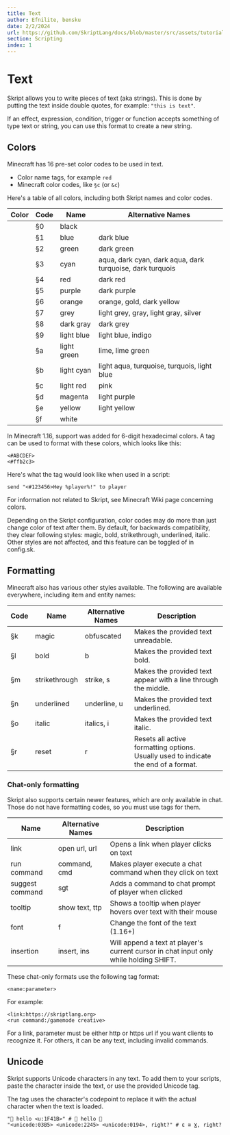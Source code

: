 ```yaml
---
title: Text
author: Efnilite, bensku
date: 2/2/2024
url: https://github.com/SkriptLang/docs/blob/master/src/assets/tutorials/text.md
section: Scripting
index: 1
---
```


# Text

Skript allows you to write pieces of text (aka strings). This is done by putting the text inside double quotes, for example: `"this is text"`.

If an effect, expression, condition, trigger or function accepts something of type text or string, you can use this format to create a new string.

## Colors

Minecraft has 16 pre-set color codes to be used in text. 

* Color name tags, for example `red`
* Minecraft color codes, like `§c` (or `&c`)

Here's a table of all colors, including both Skript names and color codes.

<table>
    <thead>
        <tr>
            <th>Color</th>
            <th>Code</th>
            <th>Name</th>
            <th>Alternative Names</th>
        </tr>
    </thead>
    <tbody>
        <tr>
            <td class="bg-[#000000]"></td>
            <td>§0</td>
            <td>black</td>
            <td></td>
        </tr>
        <tr>
            <td class="bg-[#0000AA]"></td>
            <td>§1</td>
            <td>blue</td>
            <td>dark blue</td>
        </tr>
        <tr>
            <td class="bg-[#00AA00]"></td>
            <td>§2</td>
            <td>green</td>
            <td>dark green</td>
        </tr>
        <tr>
            <td class="bg-[#00AAAA]"></td>
            <td>§3</td>
            <td>cyan</td>
            <td>aqua, dark cyan, dark aqua, dark turquoise, dark turquois</td>
        </tr>
        <tr>
            <td class="bg-[#AA0000]"></td>
            <td>§4</td>
            <td>red</td>
            <td>dark red</td>
        </tr>
        <tr>
            <td class="bg-[#AA00AA]"></td>
            <td>§5</td>
            <td>purple</td>
            <td>dark purple</td>
        </tr>
        <tr>
            <td class="bg-[#FFAA00]"></td>
            <td>§6</td>
            <td>orange</td>
            <td>orange, gold, dark yellow</td>
        </tr>
        <tr>
            <td class="bg-[#AAAAAA]"></td>
            <td>§7</td>
            <td>grey</td>
            <td>light grey, gray, light gray, silver</td>
        </tr>
        <tr>
            <td class="bg-[#555555]"></td>
            <td>§8</td>
            <td>dark gray</td>
            <td>dark grey</td>
        </tr>
        <tr>
            <td class="bg-[#5555FF]"></td>
            <td>§9</td>
            <td>light blue</td>
            <td>light blue, indigo</td>
        </tr>
        <tr>
            <td class="bg-[#55FF55]"></td>
            <td>§a</td>
            <td>light green</td>
            <td>lime, lime green</td>
        </tr>
        <tr>
            <td class="bg-[#55FFFF]"></td>
            <td>§b</td>
            <td>light cyan</td>
            <td>light aqua, turquoise, turquois, light blue</td>
        </tr>
        <tr>
            <td class="bg-[#FF5555]"></td>
            <td>§c</td>
            <td>light red</td>
            <td>pink</td>
        </tr>
        <tr>
            <td class="bg-[#FF55FF]"></td>
            <td>§d</td>
            <td>magenta</td>
            <td>light purple</td>
        </tr>
        <tr>
            <td class="bg-[#FFFF55]"></td>
            <td>§e</td>
            <td>yellow</td>
            <td>light yellow</td>
        </tr>
        <tr>
            <td class="bg-[#FFFFFF]"></td>
            <td>§f</td>
            <td>white</td>
            <td></td>
        </tr>
    </tbody>
</table>

In Minecraft 1.16, support was added for 6-digit hexadecimal colors.
A tag can be used to format with these colors, which looks like this: 

```
<#ABCDEF>
<#ffb2c3>
```

Here's what the tag would look like when used in a script:

```applescript
send "<#123456>Hey %player%!" to player
```

For information not related to Skript, see Minecraft Wiki page concerning colors. 


Depending on the Skript configuration, 
color codes may do more than just change color of text after them. 
By default, for backwards compatibility, they clear following styles: 
magic, bold, strikethrough, underlined, italic. 
Other styles are not affected, and this feature can be toggled of in config.sk.

## Formatting

Minecraft also has various other styles available. 
The following are available everywhere, including item and entity names:

<table>
    <thead>
        <tr>
            <th>Code</th>
            <th>Name</th>
            <th>Alternative Names</th>
            <th>Description</th>
        </tr>
    </thead>
    <tbody>
        <tr>
            <td>§k</td>
            <td>magic</td>
            <td>obfuscated</td>
            <td>Makes the provided text unreadable.</td>
        </tr>
        <tr>
            <td>§l</td>
            <td>bold</td>
            <td>b</td>
            <td>Makes the provided text bold.</td>
        </tr>
        <tr>
            <td>§m</td>
            <td>strikethrough</td>
            <td>strike, s</td>
            <td>Makes the provided text appear 
            with a line through the middle.</td>
        </tr>
        <tr>
            <td>§n</td>
            <td>underlined</td>
            <td>underline, u</td>
            <td>Makes the provided text underlined.</td>
        </tr>
        <tr>
            <td>§o</td>
            <td>italic</td>
            <td>italics, i</td>
            <td>Makes the provided text italic.</td>
        </tr>
        <tr>
            <td>§r</td>
            <td>reset</td>
            <td>r</td>
            <td>Resets all active formatting options. 
            Usually used to indicate the end of a format.</td>
        </tr>
    </tbody>
</table>

### Chat-only formatting
Skript also supports certain newer features, which are only available in chat. Those do not have formatting codes, so you must use tags for them.
                        
<table>
    <thead>
        <tr>
            <th>Name</th>
            <th>Alternative Names</th>
            <th>Description</th>
        </tr>
    </thead>
    <tbody>
        <tr>
            <td>link</td>
            <td>open url, url</td>
            <td>Opens a link when player clicks on text</td>
        </tr>
        <tr>
            <td>run command</td>
            <td>command, cmd</td>
            <td>Makes player execute a chat command when they click on text</td>
        </tr>
        <tr>
            <td>suggest command</td>
            <td>sgt</td>
            <td>Adds a command to chat prompt of player when clicked</td>
        </tr>
        <tr>
            <td>tooltip</td>
            <td>show text, ttp</td>
            <td>Shows a tooltip when player hovers over text with their mouse</td>
        </tr>
        <tr>
            <td>font</td>
            <td>f</td>
            <td>Change the font of the text (1.16+)</td>
        </tr>
        <tr>
            <td>insertion</td>
            <td>insert, ins</td>
            <td>Will append a text at player's current cursor in chat input only while holding SHIFT.</td>
        </tr>
    </tbody>
</table>

These chat-only formats use the following tag format:  

```applescript
<name:parameter>
```

For example:

```applescript
<link:https://skriptlang.org>
<run command:/gamemode creative>
```

For a link, parameter must be either http or https url 
if you want clients to recognize it. 
For others, it can be any text, including invalid commands.

## Unicode

Skript supports Unicode characters in any text. To add them to your scripts, 
paste the character inside the text, or use the provided Unicode tag. 

The tag uses the character's codepoint to replace it with the actual 
character when the text is loaded.
```applescript
"🐛 hello <u:1F41B>" # 🐛 hello 🐛
"<unicode:03B5> <unicode:2245> <unicode:0194>, right?" # ε ≅ Ɣ, right?
```